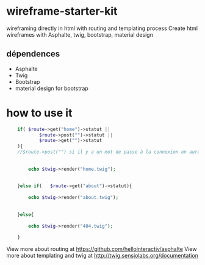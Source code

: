 # wireframe-starter-kit
wireframing directly in html with routing and templating process
Create html wireframes with Asphalte, twig, bootstrap, material design


## dépendences
- Asphalte
- Twig 
- Bootstrap
- material design for bootstrap

# how to use it
```php
	if(	$route->get("home")->statut || 
			$route->post("")->statut || 
			$route->get("")->statut 
	){ 																			
	//$route->post("") si il y a un mot de passe à la connexion on aura un post
	
	
		echo $twig->render("home.twig");
	
	
	}else if(	$route->get("about")->statut){
	
		echo $twig->render("about.twig");
		
	
	}else{
	
		echo $twig->render("404.twig");
	
	}


```
View more about routing at https://github.com/hellointeractiv/asphalte
View more about templating and twig at http://twig.sensiolabs.org/documentation
